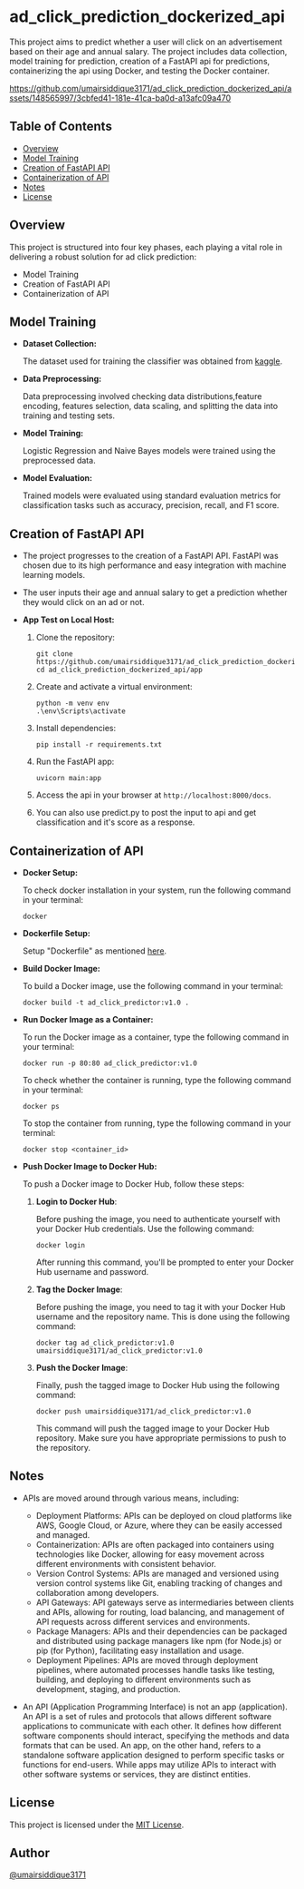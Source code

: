 # ad_click_prediction_dockerized_api

This project aims to predict whether a user will click on an advertisement based on their age and annual salary. The project includes data collection, model training for prediction, creation of a FastAPI api for predictions, containerizing the api using Docker, and testing the Docker container.

https://github.com/umairsiddique3171/ad_click_prediction_dockerized_api/assets/148565997/3cbfed41-181e-41ca-ba0d-a13afc09a470

## Table of Contents
 - [Overview](#overview)
 - [Model Training](#model-training)
 - [Creation of FastAPI API](#creation-of-fastapi-api)
 - [Containerization of API](#containerization-of-api)
 - [Notes](#notes)
 - [License](#license)

## Overview
This project is structured into four key phases, each playing a vital role in delivering a robust solution for ad click prediction:

- Model Training
- Creation of FastAPI API
- Containerization of API

## Model Training

- **Dataset Collection:**
  
  The dataset used for training the classifier was obtained from [kaggle](https://www.kaggle.com/datasets/jahnveenarang/cvdcvd-vd/data).

- **Data Preprocessing:**
  
  Data preprocessing involved checking data distributions,feature encoding, features selection, data scaling, and splitting the data into training and testing sets.

- **Model Training:**
  
  Logistic Regression and Naive Bayes models were trained using the preprocessed data.

- **Model Evaluation:**

  Trained models were evaluated using standard evaluation metrics for classification tasks such as accuracy, precision, recall, and F1 score.

## Creation of FastAPI API
- The project progresses to the creation of a FastAPI API. FastAPI was chosen due to its high performance and easy integration with machine learning models.

- The user inputs their age and annual salary to get a prediction whether they would click on an ad or not.

- **App Test on Local Host:**
    1. Clone the repository:

        ```
        git clone https://github.com/umairsiddique3171/ad_click_prediction_dockerized_api.git
        cd ad_click_prediction_dockerized_api/app
        ```

    2. Create and activate a virtual environment:

        ```
        python -m venv env
        .\env\Scripts\activate
        ```

    3. Install dependencies:

        ```
        pip install -r requirements.txt
        ```

    4. Run the FastAPI app:

        ```
        uvicorn main:app 
        ```

    5. Access the api in your browser at `http://localhost:8000/docs`.
    6. You can also use predict.py to post the input to api and get classification and it's score as a response.

## Containerization of API
- **Docker Setup:**

    To check docker installation in your system, run the following command in your terminal:

    ```
    docker
    ```

- **Dockerfile Setup:**

    Setup "Dockerfile" as mentioned [here](https://github.com/umairsiddique3171/ad_click_prediction_dockerized_api/blob/main/app/Dockerfile).

- **Build Docker Image:**

    To build a Docker image, use the following command in your terminal:

    ```
    docker build -t ad_click_predictor:v1.0 .
    ```

- **Run Docker Image as a Container:**

    To run the Docker image as a container, type the following command in your terminal:

    ```
    docker run -p 80:80 ad_click_predictor:v1.0
    ```

    To check whether the container is running, type the following command in your terminal:

    ```
    docker ps
    ```

    To stop the container from running, type the following command in your terminal:

    ```
    docker stop <container_id>
    ```

- **Push Docker Image to Docker Hub:**

    To push a Docker image to Docker Hub, follow these steps:

    1. **Login to Docker Hub**: 

        Before pushing the image, you need to authenticate yourself with your Docker Hub credentials. Use the following command:
    
        ```
        docker login
        ```

        After running this command, you'll be prompted to enter your Docker Hub username and password.

    2. **Tag the Docker Image**:

        Before pushing the image, you need to tag it with your Docker Hub username and the repository name. This is done using the following command:
        ```
        docker tag ad_click_predictor:v1.0 umairsiddique3171/ad_click_predictor:v1.0
        ```

    3. **Push the Docker Image**:

        Finally, push the tagged image to Docker Hub using the following command:
        ```
        docker push umairsiddique3171/ad_click_predictor:v1.0
        ```
        This command will push the tagged image to your Docker Hub repository. Make sure you have appropriate permissions to push to the repository.

## Notes

- APIs are moved around through various means, including:
   - Deployment Platforms: APIs can be deployed on cloud platforms like AWS, Google Cloud, or Azure, where they can be easily accessed and managed.
   - Containerization: APIs are often packaged into containers using technologies like Docker, allowing for easy movement across different environments with consistent behavior.
   - Version Control Systems: APIs are managed and versioned using version control systems like Git, enabling tracking of changes and collaboration among developers.
   - API Gateways: API gateways serve as intermediaries between clients and APIs, allowing for routing, load balancing, and management of API requests across different services and environments.
   - Package Managers: APIs and their dependencies can be packaged and distributed using package managers like npm (for Node.js) or pip (for Python), facilitating easy installation and usage.
   - Deployment Pipelines: APIs are moved through deployment pipelines, where automated processes handle tasks like testing, building, and deploying to different environments such as development, staging, and production.

- An API (Application Programming Interface) is not an app (application). An API is a set of rules and protocols that allows different software applications to communicate with each other. It defines how different software components should interact, specifying the methods and data formats that can be used. An app, on the other hand, refers to a standalone software application designed to perform specific tasks or functions for end-users. While apps may utilize APIs to interact with other software systems or services, they are distinct entities.


## License
This project is licensed under the [MIT License](https://github.com/umairsiddique3171/ad_click_prediction_dockerized_api/blob/main/LICENSE).

## Author 
[@umairsiddique3171](https://github.com/umairsiddique3171)
